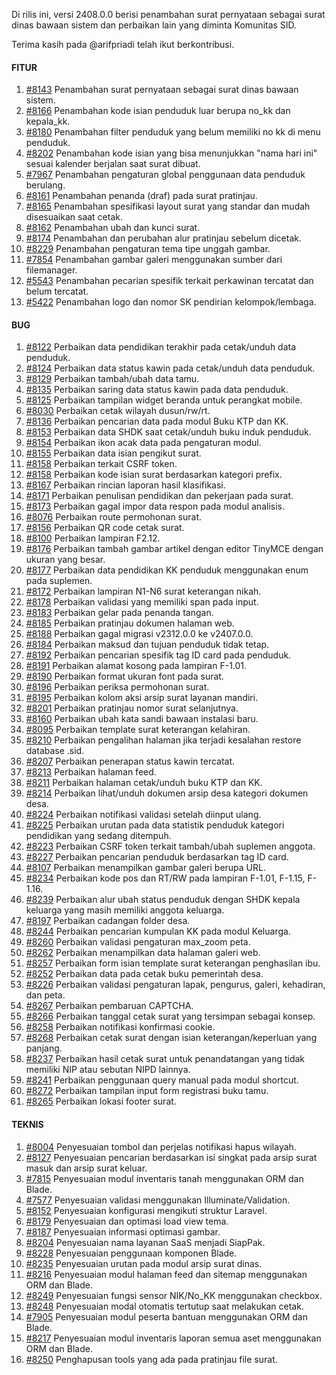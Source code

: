 Di rilis ini, versi 2408.0.0 berisi penambahan surat pernyataan sebagai surat dinas bawaan sistem dan perbaikan lain yang diminta Komunitas SID.

Terima kasih pada @arifpriadi telah ikut berkontribusi.

#### FITUR

1. [#8143](https://github.com/OpenSID/OpenSID/issues/8143) Penambahan surat pernyataan sebagai surat dinas bawaan sistem.
2. [#8166](https://github.com/OpenSID/OpenSID/issues/8166) Penambahan kode isian penduduk luar berupa no_kk dan kepala_kk.
3. [#8180](https://github.com/OpenSID/OpenSID/issues/8180) Penambahan filter penduduk yang belum memiliki no kk di menu penduduk.
4. [#8202](https://github.com/OpenSID/OpenSID/issues/8202) Penambahan kode isian yang bisa menunjukkan "nama hari ini" sesuai kalender berjalan saat surat dibuat.
5. [#7967](https://github.com/OpenSID/OpenSID/issues/7967) Penambahan pengaturan global penggunaan data penduduk berulang.
6. [#8161](https://github.com/OpenSID/OpenSID/issues/8161) Penambahan penanda (draf) pada surat pratinjau.
7. [#8165](https://github.com/OpenSID/OpenSID/issues/8165) Penambahan spesifikasi layout surat yang standar dan mudah disesuaikan saat cetak.
8. [#8162](https://github.com/OpenSID/OpenSID/issues/8162) Penambahan ubah dan kunci surat.
9. [#8174](https://github.com/OpenSID/OpenSID/issues/8174) Penambahan dan perubahan alur pratinjau sebelum dicetak.
10. [#8229](https://github.com/OpenSID/OpenSID/issues/8229) Penambahan pengaturan tema tipe unggah gambar.
11. [#7854](https://github.com/OpenSID/OpenSID/issues/7854) Penambahan gambar galeri menggunakan sumber dari filemanager.
12. [#5543](https://github.com/OpenSID/OpenSID/issues/5543) Penambahan pecarian spesifik terkait perkawinan tercatat dan belum tercatat.
13. [#5422](https://github.com/OpenSID/OpenSID/issues/5422) Penambahan logo dan nomor SK pendirian kelompok/lembaga.


#### BUG

1. [#8122](https://github.com/OpenSID/OpenSID/issues/8122) Perbaikan data pendidikan terakhir pada cetak/unduh data penduduk.
2. [#8124](https://github.com/OpenSID/OpenSID/issues/8124) Perbaikan data status kawin pada cetak/unduh data penduduk.
3. [#8129](https://github.com/OpenSID/OpenSID/issues/8129) Perbaikan tambah/ubah data tamu.
4. [#8135](https://github.com/OpenSID/OpenSID/issues/8135) Perbaikan saring data status kawin pada data penduduk.
5. [#8125](https://github.com/OpenSID/OpenSID/issues/8125) Perbaikan tampilan widget beranda untuk perangkat mobile.
6. [#8030](https://github.com/OpenSID/OpenSID/issues/8030) Perbaikan cetak wilayah dusun/rw/rt.
7. [#8136](https://github.com/OpenSID/OpenSID/issues/8136) Perbaikan pencarian data pada modul Buku KTP dan KK.
8. [#8153](https://github.com/OpenSID/OpenSID/issues/8153) Perbaikan data SHDK saat cetak/unduh buku induk penduduk.
9. [#8154](https://github.com/OpenSID/OpenSID/issues/8154) Perbaikan ikon acak data pada pengaturan modul.
10. [#8155](https://github.com/OpenSID/OpenSID/issues/8155) Perbaikan data isian pengikut surat.
11. [#8158](https://github.com/OpenSID/OpenSID/issues/8158) Perbaikan terkait CSRF token.
12. [#8158](https://github.com/OpenSID/OpenSID/issues/8157) Perbaikan kode isian surat berdasarkan kategori prefix.
13. [#8167](https://github.com/OpenSID/OpenSID/issues/8167) Perbaikan rincian laporan hasil klasifikasi.
14. [#8171](https://github.com/OpenSID/OpenSID/issues/8171) Perbaikan penulisan pendidikan dan pekerjaan pada surat.
15. [#8173](https://github.com/OpenSID/OpenSID/issues/8173) Perbaikan gagal impor data respon pada modul analisis.
16. [#8076](https://github.com/OpenSID/OpenSID/issues/8076) Perbaikan route permohonan surat.
17. [#8156](https://github.com/OpenSID/OpenSID/issues/8156) Perbaikan QR code cetak surat.
18. [#8100](https://github.com/OpenSID/OpenSID/issues/8100) Perbaikan lampiran F2.12.
19. [#8176](https://github.com/OpenSID/OpenSID/issues/8176) Perbaikan tambah gambar artikel dengan editor TinyMCE dengan ukuran yang besar.
20. [#8177](https://github.com/OpenSID/OpenSID/issues/8177) Perbaikan data pendidikan KK penduduk menggunakan enum pada suplemen.
21. [#8172](https://github.com/OpenSID/OpenSID/issues/8172) Perbaikan lampiran N1-N6 surat keterangan nikah.
22. [#8178](https://github.com/OpenSID/OpenSID/issues/8178) Perbaikan validasi yang memiliki span pada input.
23. [#8183](https://github.com/OpenSID/OpenSID/issues/8183) Perbaikan gelar pada penanda tangan.
24. [#8185](https://github.com/OpenSID/OpenSID/issues/8185) Perbaikan pratinjau dokumen halaman web.
25. [#8188](https://github.com/OpenSID/OpenSID/issues/8188) Perbaikan gagal migrasi v2312.0.0 ke v2407.0.0.
26. [#8184](https://github.com/OpenSID/OpenSID/issues/8184) Perbaikan maksud dan tujuan penduduk tidak tetap.
27. [#8192](https://github.com/OpenSID/OpenSID/issues/8192) Perbaikan pencarian spesifik tag ID card pada penduduk.
28. [#8191](https://github.com/OpenSID/OpenSID/issues/8191) Perbaikan alamat kosong pada lampiran F-1.01.
29. [#8190](https://github.com/OpenSID/OpenSID/issues/8190) Perbaikan format ukuran font pada surat.
30. [#8196](https://github.com/OpenSID/OpenSID/issues/8196) Perbaikan periksa permohonan surat.
31. [#8195](https://github.com/OpenSID/OpenSID/issues/8195) Perbaikan kolom aksi arsip surat layanan mandiri.
32. [#8201](https://github.com/OpenSID/OpenSID/issues/8201) Perbaikan pratinjau nomor surat selanjutnya.
33. [#8160](https://github.com/OpenSID/OpenSID/issues/8160) Perbaikan ubah kata sandi bawaan instalasi baru.
34. [#8095](https://github.com/OpenSID/OpenSID/issues/8095) Perbaikan template surat keterangan kelahiran.
35. [#8210](https://github.com/OpenSID/OpenSID/issues/8210) Perbaikan pengalihan halaman jika terjadi kesalahan restore database .sid.
36. [#8207](https://github.com/OpenSID/OpenSID/issues/8207) Perbaikan penerapan status kawin tercatat.
37. [#8213](https://github.com/OpenSID/OpenSID/issues/8213) Perbaikan halaman feed.
38. [#8211](https://github.com/OpenSID/OpenSID/issues/8211) Perbaikan halaman cetak/unduh buku KTP dan KK.
39. [#8214](https://github.com/OpenSID/OpenSID/issues/8214) Perbaikan lihat/unduh dokumen arsip desa kategori dokumen desa.
40. [#8224](https://github.com/OpenSID/OpenSID/issues/8224) Perbaikan notifikasi validasi setelah diinput ulang.
41. [#8225](https://github.com/OpenSID/OpenSID/issues/8225) Perbaikan urutan pada data statistik penduduk kategori pendidikan yang sedang ditempuh.
42. [#8223](https://github.com/OpenSID/OpenSID/issues/8223) Perbaikan CSRF token terkait tambah/ubah suplemen anggota.
43. [#8227](https://github.com/OpenSID/OpenSID/issues/8227) Perbaikan pencarian penduduk berdasarkan tag ID card.
44. [#8107](https://github.com/OpenSID/OpenSID/issues/8107) Perbaikan menampilkan gambar galeri berupa URL.
45. [#8234](https://github.com/OpenSID/OpenSID/issues/8234) Perbaikan kode pos dan RT/RW pada lampiran F-1.01, F-1.15, F-1.16.
46. [#8239](https://github.com/OpenSID/OpenSID/issues/8239) Perbaikan alur ubah status penduduk dengan SHDK kepala keluarga yang masih memiliki anggota keluarga.
47. [#8197](https://github.com/OpenSID/OpenSID/issues/8197) Perbaikan cadangan folder desa.
48. [#8244](https://github.com/OpenSID/OpenSID/issues/8244) Perbaikan pencarian kumpulan KK pada modul Keluarga.
49. [#8260](https://github.com/OpenSID/OpenSID/issues/8260) Perbaikan validasi pengaturan max_zoom peta.
50. [#8262](https://github.com/OpenSID/OpenSID/issues/8262) Perbaikan menampilkan data halaman galeri web.
51. [#8257](https://github.com/OpenSID/OpenSID/issues/8257) Perbaikan form isian template surat keterangan penghasilan ibu.
52. [#8252](https://github.com/OpenSID/OpenSID/issues/8252) Perbaikan data pada cetak buku pemerintah desa.
53. [#8226](https://github.com/OpenSID/OpenSID/issues/8226) Perbaikan validasi pengaturan lapak, pengurus, galeri, kehadiran, dan peta.
54. [#8267](https://github.com/OpenSID/OpenSID/issues/8267) Perbaikan pembaruan CAPTCHA.
55. [#8266](https://github.com/OpenSID/OpenSID/issues/8266) Perbaikan tanggal cetak surat yang tersimpan sebagai konsep.
56. [#8258](https://github.com/OpenSID/OpenSID/issues/8258) Perbaikan notifikasi konfirmasi cookie.
57. [#8268](https://github.com/OpenSID/OpenSID/issues/8268) Perbaikan cetak surat dengan isian keterangan/keperluan yang panjang.
58. [#8237](https://github.com/OpenSID/OpenSID/issues/8237) Perbaikan hasil cetak surat untuk penandatangan yang tidak memiliki NIP atau sebutan NIPD lainnya.
59. [#8241](https://github.com/OpenSID/OpenSID/issues/8241) Perbaikan penggunaan query manual pada modul shortcut.
60. [#8272](https://github.com/OpenSID/OpenSID/issues/8272) Perbaikan tampilan input form registrasi buku tamu.
61. [#8265](https://github.com/OpenSID/OpenSID/issues/8265) Perbaikan lokasi footer surat.

#### TEKNIS

1. [#8004](https://github.com/OpenSID/OpenSID/issues/8004) Penyesuaian tombol dan perjelas notifikasi hapus wilayah.
2. [#8127](https://github.com/OpenSID/OpenSID/issues/8127) Penyesuaian pencarian berdasarkan isi singkat pada arsip surat masuk dan arsip surat keluar.
3. [#7815](https://github.com/OpenSID/OpenSID/issues/7815) Penyesuaian modul inventaris tanah menggunakan ORM dan Blade.
4. [#7577](https://github.com/OpenSID/OpenSID/issues/7577) Penyesuaian validasi menggunakan Illuminate/Validation.
5. [#8152](https://github.com/OpenSID/OpenSID/issues/8152) Penyesuaian konfigurasi mengikuti struktur Laravel.
6. [#8179](https://github.com/OpenSID/OpenSID/issues/8179) Penyesuaian dan optimasi load view tema.
7. [#8187](https://github.com/OpenSID/OpenSID/issues/8187) Penyesuaian informasi optimasi gambar.
8. [#8204](https://github.com/OpenSID/OpenSID/issues/8204) Penyesuaian nama layanan SaaS menjadi SiapPak.
9. [#8228](https://github.com/OpenSID/OpenSID/issues/8228) Penyesuaian penggunaan komponen Blade.
10. [#8235](https://github.com/OpenSID/OpenSID/issues/8235) Penyesuaian urutan pada modul arsip surat dinas.
11. [#8216](https://github.com/OpenSID/OpenSID/issues/8216) Penyesuaian modul halaman feed dan sitemap menggunakan ORM dan Blade.
12. [#8249](https://github.com/OpenSID/OpenSID/issues/8249) Penyesuaian fungsi sensor NIK/No_KK menggunakan checkbox.
13. [#8248](https://github.com/OpenSID/OpenSID/issues/8248) Penyesuaian modal otomatis tertutup saat melakukan cetak.
14. [#7905](https://github.com/OpenSID/OpenSID/issues/7905) Penyesuaian modul peserta bantuan menggunakan ORM dan Blade.
15. [#8217](https://github.com/OpenSID/OpenSID/issues/8217) Penyesuaian modul inventaris laporan semua aset menggunakan ORM dan Blade.
16. [#8250](https://github.com/OpenSID/OpenSID/issues/8250) Penghapusan tools yang ada pada pratinjau file surat.
